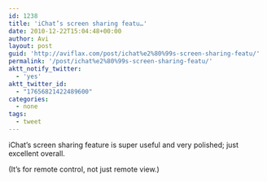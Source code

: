 ```yaml
---
id: 1238
title: 'iChat’s screen sharing featu…'
date: 2010-12-22T15:04:48+00:00
author: Avi
layout: post
guid: 'http://aviflax.com/post/ichat%e2%80%99s-screen-sharing-featu/'
permalink: '/post/ichat%e2%80%99s-screen-sharing-featu/'
aktt_notify_twitter:
  - 'yes'
aktt_twitter_id:
  - "17656821422489600"
categories:
  - none
tags:
  - tweet
---
```

iChat’s screen sharing feature is super useful and very polished; just excellent overall.

(It&#8217;s for remote control, not just remote view.)